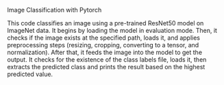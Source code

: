 Image Classification with Pytorch


This code classifies an image using a pre-trained ResNet50 model on ImageNet data. It begins by loading the model in evaluation mode. Then, it checks if the image exists at the specified path, loads it, and applies preprocessing steps (resizing, cropping, converting to a tensor, and normalization). After that, it feeds the image into the model to get the output. It checks for the existence of the class labels file, loads it, then extracts the predicted class and prints the result based on the highest predicted value.
